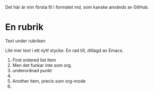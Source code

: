 Det här är min första fil i formatet md, som kanske används av GitHub.

# En rubrik

Text under rubriken

Lite mer *text* i ett _nytt_ stycke.
En rad till, ditlagd av Emacs.

1. First ordered list item
4. Men det funkar inte som org.
  1. underordnad punkt
  2. 
2. Another item, precis som org-mode
3. 
